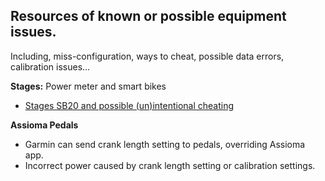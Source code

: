 ## Resources of known or possible equipment issues.
Including, miss-configuration, ways to cheat, possible data errors, calibration issues...

**Stages:** Power meter and smart bikes
- [
Stages SB20 and possible (un)intentional cheating](https://forums.zwift.com/t/stages-sb20-and-possible-un-intentional-cheating/581950)

**Assioma Pedals**
- Garmin can send crank length setting to pedals, overriding Assioma app.
- Incorrect power caused by crank length setting or calibration settings.
